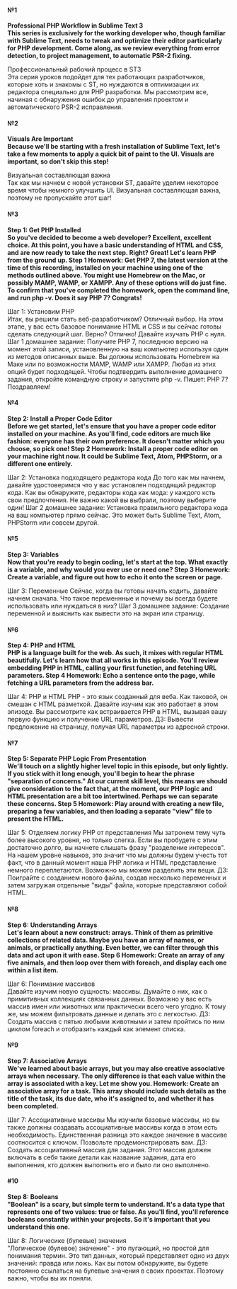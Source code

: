 #### №1
**Professional PHP Workflow in Sublime Text 3  
This series is exclusively for the working developer who, though familiar with Sublime Text, needs to tweak and optimize their editor particularly for PHP development. Come along, as we review everything from error detection, to project management, to automatic PSR-2 fixing.**

Профессиональный рабочий процесс в ST3  
Эта серия уроков подойдет для тех работающих разработчиков, которые хоть и знакомы с ST, но нуждаются в оптимизации их редактора специально для PHP разработки. Мы рассмотрим все, начиная с обнаружения ошибок до управления проектом и автоматического PSR-2 исправления.

#### №2
**Visuals Are Important  
Because we'll be starting with a fresh installation of Sublime Text, let's take a few moments to apply a quick bit of paint to the UI. Visuals are important, so don't skip this step!**

Визуальная составляющая важна  
Так как мы начнем с новой установки ST, давайте уделим некоторое время чтобы  немного  улучшить UI. Визуальная составляющая важна, поэтому не пропускайте этот шаг!

#### №3
**Step 1: Get PHP Installed  
So you've decided to become a web developer? Excellent, excellent choice. At this point, you have a basic understanding of HTML and CSS, and are now ready to take the next step. Right? Great! Let's learn PHP from the ground up. Step 1 Homework: Get PHP 7, the latest version at the time of this recording, installed on your machine using one of the methods outlined above. You might use Homebrew on the Mac, or possibly MAMP, WAMP, or XAMPP. Any of these options will do just fine. To confirm that you've completed the homework, open the command line, and run php -v. Does it say PHP 7? Congrats!**

Шаг 1: Установим PHP  
Итак, вы решили стать веб-разработчиком? Отличный выбор. На этом этапе, у вас есть базовое понимание HTML и CSS и вы сейчас готовы сделать следующий шаг. Верно? Отлично! Давайте изучать PHP с нуля. Шаг 1 домашнее задание: Получите PHP 7, последнюю версию на момент этой записи, установленную на ваш компьютер используя один из методов описанных выше. Вы должны использовать Homebrew на Маке или по возможности MAMP, WAMP или XAMPP. Любая из этих опций будет подходящей. Чтобы подтвердить выполнение домашнего задания, откройте командную строку и запустите php -v. Пишет: PHP 7? Поздравляем!

#### №4
**Step 2: Install a Proper Code Editor  
Before we get started, let's ensure that you have a proper code editor installed on your machine. As you'll find, code editors are much like fashion: everyone has their own preference. It doesn't matter which you choose, so pick one! Step 2 Homework: Install a proper code editor on your machine right now. It could be Sublime Text, Atom, PHPStorm, or a different one entirely.**

Шаг 2: Установка подходящего редактора кода
До того как мы начнем, давайте удостоверимся что у вас установлен подходящий редактор кода. Как вы обнаружите, редакторы кода как мода: у каждого ксть свои предпочтения. Не важно какой вы выбрали, поэтому выберите один! Шаг 2 домашнее задание: Установка правильного редактора кода на ваш компьютер прямо сейчас. Это может быть Sublime Text, Atom, PHPStorm или совсем другой.

#### №5
**Step 3: Variables  
Now that you're ready to begin coding, let's start at the top. What exactly is a variable, and why would you ever use or need one? Step 3 Homework: Create a variable, and figure out how to echo it onto the screen or page.**

Шаг 3: Переменные
Сейчас, когда вы готовы начать кодить, давайте начнем сначала. Что такое переменнные и почему вы всегда будете использовать или нуждаться в них?
Шаг 3 домашнее задание: Создание переменной и выяснить как вывести это на экран или страницу.

#### №6
**Step 4: PHP and HTML  
PHP is a language built for the web. As such, it mixes with regular HTML beautifully. Let's learn how that all works in this episode. You'll review embedding PHP in HTML, calling your first function, and fetching URL parameters. Step 4 Homework: Echo a sentence onto the page, while fetching a URL parameters from the address bar.**

Шаг 4: PHP и HTML
PHP - это язык созданный для веба. Как таковой, он смешан с HTML разметкой. Давайте изучим как это работает в этом эпизоде. Вы рассмотрите как встраивается PHP в HTML, вызывая вашу первую функцию и получение URL параметров. ДЗ: Вывести предложение на страницу, получая URL параметры из адресной строки.

#### №7
**Step 5: Separate PHP Logic From Presentation  
We'll touch on a slightly higher level topic in this episode, but only lightly. If you stick with it long enough, you'll begin to hear the phrase "separation of concerns." At our current skill level, this means we should give consideration to the fact that, at the moment, our PHP logic and HTML presentation are a bit too intertwined. Perhaps we can separate these concerns. Step 5 Homework: Play around with creating a new file, preparing a few variables, and then loading a separate "view" file to present the HTML.**

Шаг 5: Отделяем логику PHP от представления
Мы затронем тему чуть более высокого уровня, но только слегка. Если вы пробудете с этим достаточно долго, вы начнете слышать фразу "разделение интересов". На нашем уровне навыков, это значит что мы должны будем учесть тот факт, что в данный момент наша PHP логика и HTML представление немного переплетаются. Возможно мы можем разделить эти вещи. ДЗ: Поиграйте с созданием нового файла, создав несколько переменных и затем загружая отдельные "виды" файла, которые представляют собой HTML.

#### №8
**Step 6: Understanding Arrays  
Let's learn about a new construct: arrays. Think of them as primitive collections of related data. Maybe you have an array of names, or animals, or practically anything. Even better, we can filter through this data and act upon it with ease. Step 6 Homework: Create an array of any five animals, and then loop over them with foreach, and display each one within a list item.**  

Шаг 6: Понимание массивов  
Давайте изучим новую сущность: массивы. Думайте о них, как о примитивных коллекциях связанных данных. Возможно у вас есть массив имен или животных или практически всего чего угодно. К тому же, мы можем фильтровать данные и делать это с легкостью. ДЗ: Создать массив с пятью любыми животными и затем пройтись по ним циклом foreach и отобразить каждый как элемент списка.

#### №9
**Step 7: Associative Arrays  
We've learned about basic arrays, but you may also creative associative arrays when necessary. The only difference is that each value within the array is associated with a key. Let me show you. Homework: Create an associative array for a task. This array should include such details as the title of the task, its due date, who it's assigned to, and whether it has been completed.**  

Шаг 7: Ассоциативные массивы
Мы изучили базовые массивы, но вы также должны создавать ассоциативные массивы когда в этом есть необходимость. Единственная разница это каждое значение в массиве соотносится с ключом. Позвольте продемонстрировать вам. ДЗ: Создать ассоциативный массив для задания. Этот массив должен включать в себя такие детали как название задания, дата его выполнения, кто должен выполнить его и было ли оно выполнено.

#### #10
**Step 8: Booleans  
"Boolean" is a scary, but simple term to understand. It's a data type that represents one of two values: true or false. As you'll find, you'll reference booleans constantly within your projects. So it's important that you understand this one.**

Шаг 8: Логичесике (булевые) значения  
"Логическое (булевое) значение" - это пугающий, но простой для понимания термин. Это тип данных, который представляет одно из двух значений: правда или ложь. Как вы потом обнаружите, вы будете постоянно ссылаться на булевые значения в своих проектах. Поэтому важно, чтобы вы их поняли.
